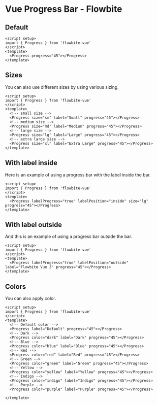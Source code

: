 <script setup>
import ProgressExample from './progress/examples/ProgressExample.vue'
import ProgressSizeExample from './progress/examples/ProgressSizeExample.vue'
import ProgressInsideLabelExample from './progress/examples/ProgressInsideLabelExample.vue'
import ProgressOutsideLabelExample from './progress/examples/ProgressOutsideLabelExample.vue'
import ProgressColorExample from './progress/examples/ProgressColorExample.vue'


</script>
# Vue Progress Bar - Flowbite

## Default

```vue
<script setup>
import { Progress } from 'flowbite-vue'
</script>
<template>
  <Progress progress="45"></Progress>
</template>
```

<ProgressExample />

## Sizes
You can also use different sizes by using various sizing.

```vue
<script setup>
import { Progress } from 'flowbite-vue'
</script>
<template>
  <!-- small size -->
  <Progress size="sm" label="Small" progress="45"></Progress>
  <!-- medium size -->
  <Progress size="md" label="Medium" progress="45"></Progress>
  <!-- large size -->
  <Progress size="lg" label="Large" progress="45"></Progress>
  <!-- extra large size -->
  <Progress size="xl" label="Extra Large" progress="45"></Progress>
</template>
```

<ProgressSizeExample />

## With label inside
Here is an example of using a progress bar with the label inside the bar.

```vue
<script setup>
import { Progress } from 'flowbite-vue'
</script>
<template>
  <Progress labelProgress="true" labelPosition="inside" size="lg" progress="45"></Progress>
</template>
```

<ProgressInsideLabelExample />

## With label outside
And this is an example of using a progress bar outside the bar.

```vue
<script setup>
import { Progress } from 'flowbite-vue'
</script>
<template>
  <Progress labelProgress="true" labelPosition="outside" label="Flowbite Vue 3" progress="45"></Progress>
</template>
```

<ProgressOutsideLabelExample />

## Colors
You can also apply color.

```vue
<script setup>
import { Progress } from 'flowbite-vue'
</script>
<template>
  <!-- Default color -->
  <Progress label="Default" progress="45"></Progress>
  <!-- Dark -->
  <Progress color="dark" label="Dark" progress="45"></Progress>
  <!-- Blue -->
  <Progress color="blue" label="Blue" progress="45"></Progress>
  <!-- Red -->
  <Progress color="red" label="Red" progress="45"></Progress>
  <!-- Green -->
  <Progress color="green" label="Green" progress="45"></Progress>
  <!-- Yellow -->
  <Progress color="yellow" label="Yellow" progress="45"></Progress>
  <!-- Indigo -->
  <Progress color="indigo" label="Indigo" progress="45"></Progress>
  <!-- Purple -->
  <Progress color="purple" label="Purple" progress="45"></Progress>

</template>
```

<ProgressColorExample />
